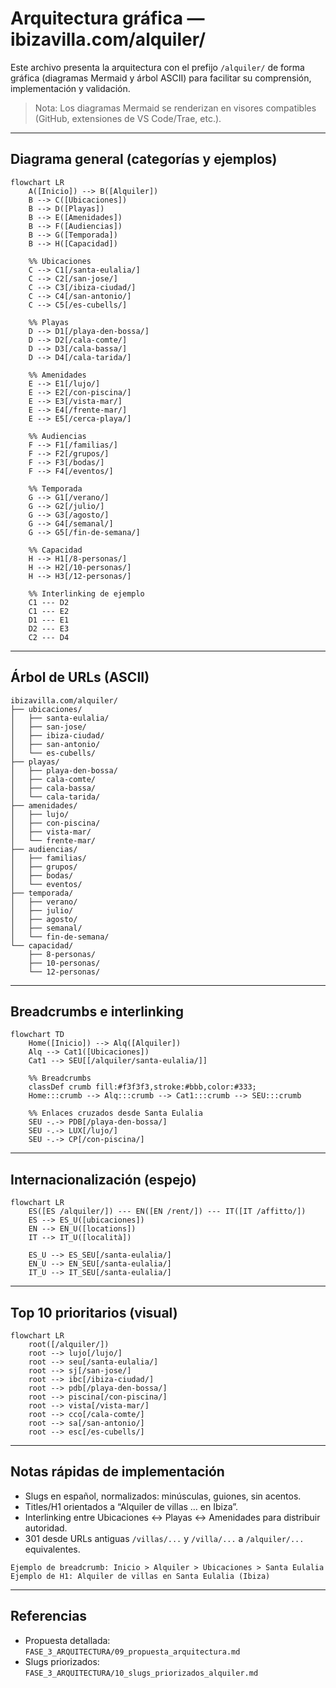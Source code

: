 # Arquitectura gráfica — ibizavilla.com/alquiler/

Este archivo presenta la arquitectura con el prefijo `/alquiler/` de forma gráfica (diagramas Mermaid y árbol ASCII) para facilitar su comprensión, implementación y validación.

> Nota: Los diagramas Mermaid se renderizan en visores compatibles (GitHub, extensiones de VS Code/Trae, etc.).

---

## Diagrama general (categorías y ejemplos)

```mermaid
flowchart LR
    A([Inicio]) --> B([Alquiler])
    B --> C([Ubicaciones])
    B --> D([Playas])
    B --> E([Amenidades])
    B --> F([Audiencias])
    B --> G([Temporada])
    B --> H([Capacidad])

    %% Ubicaciones
    C --> C1[/santa-eulalia/]
    C --> C2[/san-jose/]
    C --> C3[/ibiza-ciudad/]
    C --> C4[/san-antonio/]
    C --> C5[/es-cubells/]

    %% Playas
    D --> D1[/playa-den-bossa/]
    D --> D2[/cala-comte/]
    D --> D3[/cala-bassa/]
    D --> D4[/cala-tarida/]

    %% Amenidades
    E --> E1[/lujo/]
    E --> E2[/con-piscina/]
    E --> E3[/vista-mar/]
    E --> E4[/frente-mar/]
    E --> E5[/cerca-playa/]

    %% Audiencias
    F --> F1[/familias/]
    F --> F2[/grupos/]
    F --> F3[/bodas/]
    F --> F4[/eventos/]

    %% Temporada
    G --> G1[/verano/]
    G --> G2[/julio/]
    G --> G3[/agosto/]
    G --> G4[/semanal/]
    G --> G5[/fin-de-semana/]

    %% Capacidad
    H --> H1[/8-personas/]
    H --> H2[/10-personas/]
    H --> H3[/12-personas/]

    %% Interlinking de ejemplo
    C1 --- D2
    C1 --- E2
    D1 --- E1
    D2 --- E3
    C2 --- D4
```

---

## Árbol de URLs (ASCII)

```
ibizavilla.com/alquiler/
├── ubicaciones/
│   ├── santa-eulalia/
│   ├── san-jose/
│   ├── ibiza-ciudad/
│   ├── san-antonio/
│   └── es-cubells/
├── playas/
│   ├── playa-den-bossa/
│   ├── cala-comte/
│   ├── cala-bassa/
│   └── cala-tarida/
├── amenidades/
│   ├── lujo/
│   ├── con-piscina/
│   ├── vista-mar/
│   └── frente-mar/
├── audiencias/
│   ├── familias/
│   ├── grupos/
│   ├── bodas/
│   └── eventos/
├── temporada/
│   ├── verano/
│   ├── julio/
│   ├── agosto/
│   ├── semanal/
│   └── fin-de-semana/
└── capacidad/
    ├── 8-personas/
    ├── 10-personas/
    └── 12-personas/
```

---

## Breadcrumbs e interlinking

```mermaid
flowchart TD
    Home([Inicio]) --> Alq([Alquiler])
    Alq --> Cat1([Ubicaciones])
    Cat1 --> SEU[[/alquiler/santa-eulalia/]]

    %% Breadcrumbs
    classDef crumb fill:#f3f3f3,stroke:#bbb,color:#333;
    Home:::crumb --> Alq:::crumb --> Cat1:::crumb --> SEU:::crumb

    %% Enlaces cruzados desde Santa Eulalia
    SEU -.-> PDB[/playa-den-bossa/]
    SEU -.-> LUX[/lujo/]
    SEU -.-> CP[/con-piscina/]
```

---

## Internacionalización (espejo)

```mermaid
flowchart LR
    ES([ES /alquiler/]) --- EN([EN /rent/]) --- IT([IT /affitto/])
    ES --> ES_U([ubicaciones])
    EN --> EN_U([locations])
    IT --> IT_U([località])

    ES_U --> ES_SEU[/santa-eulalia/]
    EN_U --> EN_SEU[/santa-eulalia/]
    IT_U --> IT_SEU[/santa-eulalia/]
```

---

## Top 10 prioritarios (visual)

```mermaid
flowchart LR
    root([/alquiler/])
    root --> lujo[/lujo/]
    root --> seu[/santa-eulalia/]
    root --> sj[/san-jose/]
    root --> ibc[/ibiza-ciudad/]
    root --> pdb[/playa-den-bossa/]
    root --> piscina[/con-piscina/]
    root --> vista[/vista-mar/]
    root --> cco[/cala-comte/]
    root --> sa[/san-antonio/]
    root --> esc[/es-cubells/]
```

---

## Notas rápidas de implementación
- Slugs en español, normalizados: minúsculas, guiones, sin acentos.
- Titles/H1 orientados a “Alquiler de villas … en Ibiza”.
- Interlinking entre Ubicaciones ↔ Playas ↔ Amenidades para distribuir autoridad.
- 301 desde URLs antiguas `/villas/...` y `/villa/...` a `/alquiler/...` equivalentes.

```
Ejemplo de breadcrumb: Inicio > Alquiler > Ubicaciones > Santa Eulalia
Ejemplo de H1: Alquiler de villas en Santa Eulalia (Ibiza)
```

---

## Referencias
- Propuesta detallada: `FASE_3_ARQUITECTURA/09_propuesta_arquitectura.md`
- Slugs priorizados: `FASE_3_ARQUITECTURA/10_slugs_priorizados_alquiler.md`
```
```